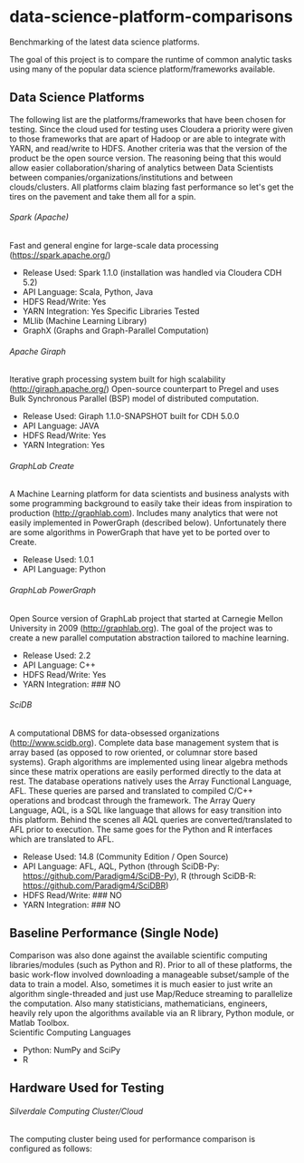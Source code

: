 data-science-platform-comparisons
=================================
Benchmarking of the latest data science platforms.

The goal of this project is to compare the runtime of common analytic tasks using many of the popular data science platform/frameworks available. 


Data Science Platforms
----------------------
The following list are the platforms/frameworks that have been chosen for testing. Since the cloud used for testing uses Cloudera a priority were given to those frameworks that are apart of Hadoop or are able to integrate with YARN, and read/write to HDFS. Another criteria was that the version of the product be the open source version. The reasoning being that this would allow easier collaboration/sharing of analytics between Data Scientists between companies/organizations/institutions and between clouds/clusters. All platforms claim blazing fast performance so let's get the tires on the pavement and take them all for a spin.

###### Spark (Apache)
Fast and general engine for large-scale data processing (https://spark.apache.org/)
- Release Used: Spark 1.1.0 (installation was handled via Cloudera CDH 5.2)
- API Language: Scala, Python, Java
- HDFS Read/Write: Yes
- YARN Integration: Yes
Specific Libraries Tested
- MLlib (Machine Learning Library)
- GraphX (Graphs and Graph-Parallel Computation)

###### Apache Giraph
Iterative graph processing system built for high scalability (http://giraph.apache.org/)
Open-source counterpart to Pregel and uses Bulk Synchronous Parallel (BSP) model of distributed computation.
- Release Used: Giraph 1.1.0-SNAPSHOT built for CDH 5.0.0
- API Language: JAVA
- HDFS Read/Write: Yes
- YARN Integration: Yes

###### GraphLab Create
A Machine Learning platform for data scientists and business analysts with some programming background to easily take their ideas from inspiration to production (http://graphlab.com). Includes many analytics that were not easily implemented in PowerGraph (described below). Unfortunately there are some algorithms in PowerGraph that have yet to be ported over to Create.
- Release Used: 1.0.1
- API Language: Python

###### GraphLab PowerGraph
Open Source version of GraphLab project that started at Carnegie Mellon University in 2009 (http://graphlab.org).
The goal of the project was to create a new parallel computation abstraction tailored to machine learning.
- Release Used: 2.2
- API Language: C++
- HDFS Read/Write: Yes
- YARN Integration: ### NO

###### SciDB
A computational DBMS for data-obsessed organizations (http://www.scidb.org). Complete data base management system that is array based (as opposed to row oriented, or columnar store based systems). Graph algorithms are implemented using linear algebra methods since these matrix operations are easily performed directly to the data at rest. The database operations natively uses the Array Functional Language, AFL. These queries are parsed and translated to compiled C/C++ operations and brodcast through the framework. The Array Query Language, AQL, is a SQL like language that allows for easy transition into this platform. Behind the scenes all AQL queries are converted/translated to AFL prior to execution. The same goes for the Python and R interfaces which are translated to AFL. 
- Release Used: 14.8 (Community Edition / Open Source)
- API Language: AFL, AQL, Python (through SciDB-Py: https://github.com/Paradigm4/SciDB-Py), R (through SciDB-R: https://github.com/Paradigm4/SciDBR)
- HDFS Read/Write: ### NO
- YARN Integration: ### NO

Baseline Performance (Single Node)
----------------------------------
Comparison was also done against the available scientific computing libraries/modules (such as Python and R). 
Prior to all of these platforms, the basic work-flow involved downloading a manageable subset/sample of the data to train a model. Also, sometimes it is much easier to just write an algorithm single-threaded and just use Map/Reduce streaming to parallelize the computation. Also many statisticians, mathematicians, engineers, heavily rely upon the algorithms available via an R library, Python module, or Matlab Toolbox.  
Scientific Computing Languages
- Python: NumPy and SciPy
- R


Hardware Used for Testing
-------------------------
###### Silverdale Computing Cluster/Cloud
The computing cluster being used for performance comparison is configured as follows:



